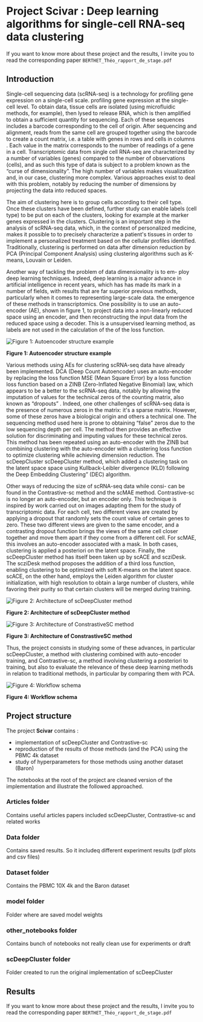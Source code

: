 # Project Scivar : Deep learning algorithms for single-cell RNA-seq data clustering

If you want to know more about these project and the results, I invite you to read the corresponding paper ```BERTHET_Théo_rapport_de_stage.pdf```

## Introduction

Single-cell sequencing data (scRNA-seq) is a technology for profiling gene expression on a single-cell scale.
profiling gene expression at the single-cell level. To obtain
data, tissue cells are isolated (using microfluidic methods, for example), then lysed to release RNA,
which is then amplified to obtain a sufficient quantity for sequencing.
Each of these sequences includes a barcode
corresponding to the cell of origin. After sequencing and alignment, reads from the same cell are grouped together using the barcode to create a count matrix, 
i.e. a table with genes in rows and cells in columns . Each value in the matrix corresponds to the number of readings of a gene in a
cell. Transcriptomic data from single cell RNA-seq are characterized by a
number of variables (genes) compared to the number of observations (cells), and as such this type of data is subject to a problem known as the “curse of dimensionality”. The high number of variables
makes visualization and, in our case, clustering more complex. Various
approaches exist to deal with this problem, notably by reducing the number of dimensions
by projecting the data into reduced spaces.

The aim of clustering here is to group cells according to their cell type. Once
these clusters have been defined, further study can enable labels (cell type) to be
put on each of the clusters, looking for example at the marker genes
expressed in the clusters. Clustering is an important step in the analysis of scRNA-seq data, which, in the context of personalized medicine, makes it possible to
to precisely characterize a patient's tissues in order to implement a personalized
treatment based on the cellular profiles identified. Traditionally, clustering is performed
on data after dimension reduction by PCA (Principal Component Analysis) using clustering algorithms such as K-means, Louvain or Leiden.

Another way of tackling the problem of data dimensionality is to em- ploy deep learning techniques. Indeed, deep learning is a major advance in artificial intelligence in recent years, which has
has made its mark in a number of fields, with results that are far superior
previous methods, particularly when it comes to representing large-scale data.
the emergence of these methods in transcriptomics. One possibility
is to use an auto-encoder (AE), shown in figure 1, to project data into a
non-linearly reduced space using an encoder, and then reconstructing the input data from the reduced space using a decoder. This is a
unsupervised learning method, as labels are not used in the calculation of the
of the loss function.

![Figure 1: Autoencoder structure example ](./pictures/autoencoder.png)


**Figure 1: Autoencoder structure example** 



Various methods using AEs for clustering scRNA-seq data have already been implemented.
DCA (Deep Count Autoencoder) uses an auto-encoder by
replacing the loss function MSE (Mean Square Error) by a loss function
loss function based on a ZINB (Zero-Inflated Negative Binomial) law, which appears to be a better
to the scRNA-seq data, notably by allowing the imputation of values for the technical zeros of the counting matrix, also known as “dropouts” . Indeed, one
other challenges of scRNA-seq data is the presence of numerous zeros in the
matrix: it's a sparse matrix. However, some of these zeros
have a biological origin and others a technical one. The sequencing method used here is prone to obtaining “false” zeros due to the low sequencing depth per cell.
The method then provides an effective solution for discriminating and imputing values
for these technical zeros.
This method has been repeated using an auto-encoder with the ZINB
but combining clustering with the auto-encoder with a clustering loss function
to optimize clustering while achieving dimension reduction. The scDeepCluster
scDeepCluster method, which added a clustering task on the latent space
space using Kullback-Leibler divergence (KLD) following the Deep Embedding Clustering” (DEC) algorithm.

Other ways of reducing the size of scRNA-seq data while consi-
can be found in the Contrastive-sc method and the scMAE method. Contrastive-sc is no longer an auto-encoder, but an encoder only. This technique is inspired by work carried out on images adapting them for the study of transcriptomic data. For each cell, two different views
are created by applying a dropout that randomly sets the count value of certain genes to zero.
These two different views are given to the same
encoder, and a contrasting dropout function brings the views of the same cell closer together
and move them apart if they come from a different cell. For scMAE, this involves an
auto-encoder associated with a mask. In both cases, clustering is applied a posteriori
on the latent space.
Finally, the scDeepCluster method has itself been taken up by scACE and scziDesk.
The scziDesk method proposes the addition of a third loss function, enabling clustering to be optimized with soft K-means on the latent space. scACE, on the other hand, employs
the Leiden algorithm for cluster initialization, with high resolution to obtain a large number of clusters, while favoring their purity so that certain clusters will be merged
during training.

![Figure 2: Architecture of scDeepCluster method ](./pictures/scdeepcluster_(1).png)


**Figure 2: Architecture of scDeepCluster method**


![Figure 3: Architecture of ConstrastiveSC method ](./pictures/contrastivesc.png)


**Figure 3: Architecture of ConstrastiveSC method**

Thus, the project consists in studying some of these advances, in particular scDeepCluster,
a method with clustering combined with auto-encoder training, and Contrastive-sc,
a method involving clustering a posteriori to training, but also to
evaluate the relevance of these deep learning methods in relation to traditional
methods, in particular by comparing them with PCA. 

![Figure 4: Workflow schema ](./pictures/workflow_(3).png)


**Figure 4: Workflow schema**

## Project structure
The project **Scivar** contains :
- implementation of scDeepCluster and Contrastive-sc
- reproduction of the results of those methods (and the PCA) using the PBMC 4k dataset
- study of hyperparameters for those methods using another dataset (Baron)

The notebooks at the root of the project are cleaned version of the implementation and illustrate the followed approached.

### Articles folder
Contains useful articles papers included scDeepCluster, Contrastive-sc and related works

### Data folder
Contains saved results. So it includeq different experiment results (pdf plots and csv files)

### Dataset folder
Contains the PBMC 10X 4k and the Baron dataset

### model folder
Folder where are saved model weights

### other_notebooks folder
Contains bunch of notebooks not really clean use for experiments or draft

### scDeepCluster folder
Folder created to run the original implementation of scDeepCluster

## Results
If you want to know more about these project and the results, I invite you to read the corresponding paper ```BERTHET_Théo_rapport_de_stage.pdf```
